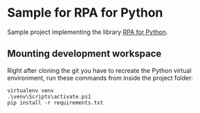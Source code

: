 # Sample for RPA for Python  
Sample project implementing the library [RPA for Python](https://github.com/tebelorg/RPA-Python).

## Mounting development workspace
Right after cloning the git you have to recreate the Python virtual environment, run these commands from inside the project folder:
```
virtualenv venv
.\venv\Scripts\activate.ps1
pip install -r requirements.txt
```
